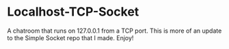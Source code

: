 # Localhost-TCP-Socket
A chatroom that runs on 127.0.0.1 from a TCP port. This is more of an update to the Simple Socket repo that I made. Enjoy!
